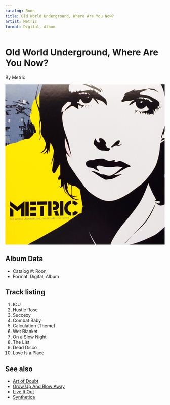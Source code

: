 ```yaml
---
catalog: Roon
title: Old World Underground, Where Are You Now?
artist: Metric
format: Digital, Album
---
```


# Old World Underground, Where Are You Now?

By Metric

![](../../assets/albumcovers/Metric-Old_World_Underground__Where_Are_You_Now.png)

## Album Data

- Catalog #: Roon
- Format: Digital, Album


## Track listing


1. IOU
2. Hustle Rose
3. Succexy
4. Combat Baby
5. Calculation (Theme)
6. Wet Blanket
7. On a Slow Night
8. The List
9. Dead Disco
10. Love Is a Place


## See also

- [Art of Doubt](Art_of_Doubt.md)
- [Grow Up And Blow Away](Grow_Up_And_Blow_Away.md)
- [Live It Out](Live_It_Out.md)
- [Synthetica](Synthetica.md)
